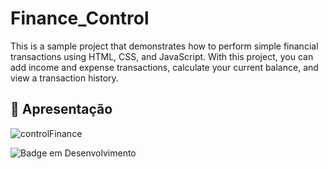 # Finance_Control
This is a sample project that demonstrates how to perform simple financial transactions using HTML, CSS, and JavaScript. With this project, you can add income and expense transactions, calculate your current balance, and view a transaction history.
## :hammer: Apresentação

![controlFinance](https://user-images.githubusercontent.com/95131108/199411783-71e30e88-b7be-46d5-9f6b-ad32d955dce8.png)

![Badge em Desenvolvimento](http://img.shields.io/static/v1?label=STATUS&message=EM%20DESENVOLVIMENTO&color=GREEN&style=for-the-badge)
